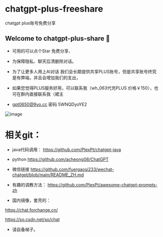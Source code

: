 # chatgpt-plus-freeshare
chatgpt plus账号免费分享

## Welcome to chatgpt-plus-share 👋
- 可用的可以点个Star 免费分享、
- 为保障隐私、聊天后清删除对话。
- 为了让更多人用上AI对话 我们会长期提供共享PLUS账号，但是共享账号终究是有弊端，并且会增加我们的支出，
- 如果您觉得PLUS服务好用，可以联系我（wh_063代充PLUS 价格￥150），也可在群内直接联系我（裙主

- gpt0650@9yo.cc  密码 5WNQDyoYE2 


![image](https://user-images.githubusercontent.com/10624938/222057805-076c330a-663f-4fbf-bd91-e19fc1593655.png)

# 相关git：
- java代码调用：
https://github.com/PlexPt/chatgpt-java

- python
https://github.com/acheong08/ChatGPT


- 微信链接
https://github.com/fuergaosi233/wechat-chatgpt/blob/main/README_ZH.md


- 有趣的调教方法：
https://github.com/PlexPt/awesome-chatgpt-prompts-zh


- 国内镜像，套壳的：

https://chat.forchange.cn/

https://so.csdn.net/so/chat

- 请自备梯子。
